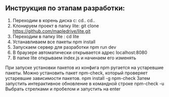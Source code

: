 ## Инструкция по этапам разработки:
1. Переходим в корень диска c:  cd..  cd..
2. Клонируем проект в папку lite: git clone https://github.com/mapledrive/lite.git
3. Переходим в папку lite :   cd lite
4. Устанавливаем все пакеты npm install
5. Запускаем сервер для разработки npm run dev
6. В браузере автоматически открывается адрес localhost:8080
7. В папке lite открываем index.js и начинаем его изменять

При запуске установки пакетов из конфига npm ругается на устаревшие пакеты.
Можно установить пакет npm-check, который проверяет устаревшие зависимости пакетов. npm install -g npm-check
Затем запустить интерактивное обновление в командной строке npm-check -u
Выбрать стрелками и пробелом и запустить на enter
